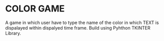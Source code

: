 # COLOR GAME
A game in which user have to type the name of the color in which TEXT is dispalayed within dispalyed time frame. Build using Pyhthon TKINTER Library.
